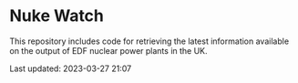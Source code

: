 # Nuke Watch

This repository includes code for retrieving the latest information available on the output of EDF nuclear power plants in the UK.

Last updated: 2023-03-27 21:07